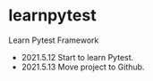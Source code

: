 # learnpytest
Learn Pytest Framework
* 2021.5.12 Start to learn Pytest.
* 2021.5.13 Move project to Github.
